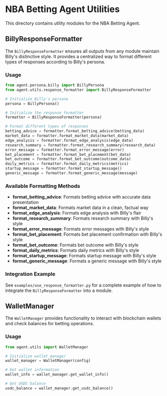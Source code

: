 # NBA Betting Agent Utilities

This directory contains utility modules for the NBA Betting Agent.

## BillyResponseFormatter

The `BillyResponseFormatter` ensures all outputs from any module maintain Billy's distinctive style. It provides a centralized way to format different types of responses according to Billy's persona.

### Usage

```python
from agent.persona.billy import BillyPersona
from agent.utils.response_formatter import BillyResponseFormatter

# Initialize Billy's persona
persona = BillyPersona()

# Initialize the response formatter
formatter = BillyResponseFormatter(persona)

# Format different types of responses
betting_advice = formatter.format_betting_advice(betting_data)
market_data = formatter.format_market_data(market_data)
edge_analysis = formatter.format_edge_analysis(edge_data)
research_summary = formatter.format_research_summary(research_data)
error_message = formatter.format_error_message(error)
bet_placement = formatter.format_bet_placement(bet_data)
bet_outcome = formatter.format_bet_outcome(outcome_data)
daily_metrics = formatter.format_daily_metrics(metrics)
startup_message = formatter.format_startup_message()
generic_message = formatter.format_generic_message(message)
```

### Available Formatting Methods

- **format_betting_advice**: Formats betting advice with accurate data presentation
- **format_market_data**: Formats market data in a clean, factual way
- **format_edge_analysis**: Formats edge analysis with Billy's flair
- **format_research_summary**: Formats research summary with Billy's style
- **format_error_message**: Formats error messages with Billy's style
- **format_bet_placement**: Formats bet placement confirmation with Billy's style
- **format_bet_outcome**: Formats bet outcome with Billy's style
- **format_daily_metrics**: Formats daily metrics with Billy's style
- **format_startup_message**: Formats startup message with Billy's style
- **format_generic_message**: Formats a generic message with Billy's style

### Integration Example

See `examples/use_response_formatter.py` for a complete example of how to integrate the `BillyResponseFormatter` into a module.

## WalletManager

The `WalletManager` provides functionality to interact with blockchain wallets and check balances for betting operations.

### Usage

```python
from agent.utils import WalletManager

# Initialize wallet manager
wallet_manager = WalletManager(config)

# Get wallet information
wallet_info = wallet_manager.get_wallet_info()

# Get USDC balance
usdc_balance = wallet_manager.get_usdc_balance()
``` 